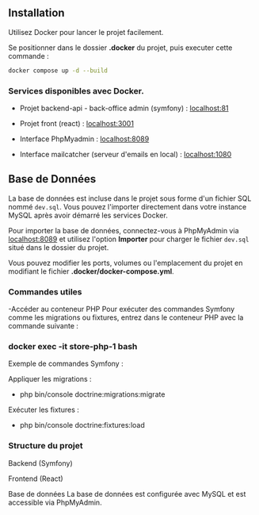 ## Installation

Utilisez Docker pour lancer le projet facilement.

Se positionner dans le dossier **.docker** du projet, puis executer cette commande :

```bash
docker compose up -d --build 
```

### Services disponibles avec Docker.

- Projet backend-api - back-office admin  (symfony) : [localhost:81](http://localhost:81/)
- Projet front (react) : [localhost:3001](http://localhost:3001/)

- Interface PhpMyadmin : [localhost:8089](http://localhost:8089/)
- Interface mailcatcher (serveur d'emails en local) : [localhost:1080](http://localhost:1080/)

## Base de Données

La base de données est incluse dans le projet sous forme d'un fichier SQL nommé `dev.sql`. Vous pouvez l'importer directement dans votre instance MySQL après avoir démarré les services Docker.

Pour importer la base de données, connectez-vous à PhpMyAdmin via [localhost:8089](http://localhost:8089/) et utilisez l'option **Importer** pour charger le fichier `dev.sql` situé dans le dossier du projet.


Vous pouvez modifier les ports, volumes ou l'emplacement du projet en modifiant le fichier **.docker/docker-compose.yml**.

### Commandes utiles
-Accéder au conteneur PHP
Pour exécuter des commandes Symfony comme les migrations ou fixtures, entrez dans le conteneur PHP avec la commande suivante :

  ###  docker exec -it store-php-1 bash

Exemple de commandes Symfony :

Appliquer les migrations :
 
  - php bin/console doctrine:migrations:migrate


Exécuter les fixtures :

  - php bin/console doctrine:fixtures:load


### Structure du projet

Backend (Symfony) 

Frontend (React)
 
Base de données
La base de données est configurée avec MySQL et est accessible via PhpMyAdmin.



